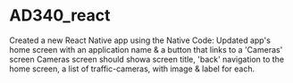 # AD340_react

Created a new React Native app using the Native Code:
Updated app's home screen with an application name & a button that links to a 'Cameras' screen
Cameras screen should showa screen title, 'back' navigation to the home screen,
a list of traffic-cameras, with image & label for each.

